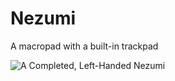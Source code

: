 # Nezumi
A macropad with a built-in trackpad


![A Completed, Left-Handed Nezumi](https://i.imgur.com/CihwkSI.jpeg)

